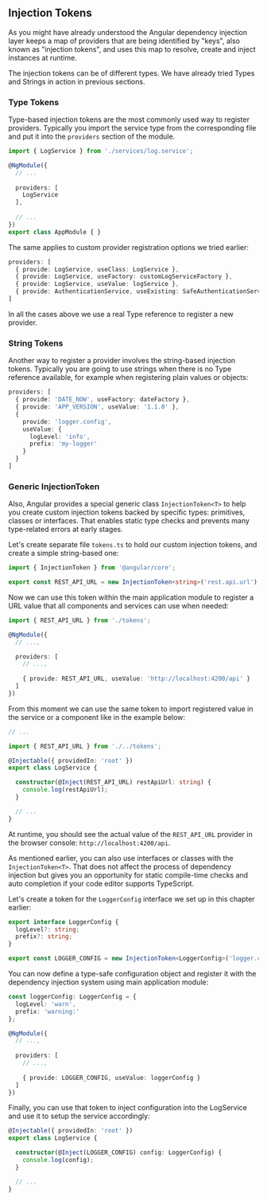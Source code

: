 ## Injection Tokens

As you might have already understood the Angular dependency injection layer keeps a map of providers that are being identified by "keys",
also known as "injection tokens", and uses this map to resolve, create and inject instances at runtime.

The injection tokens can be of different types. We have already tried Types and Strings in action in previous sections.

### Type Tokens

Type-based injection tokens are the most commonly used way to register providers.
Typically you import the service type from the corresponding file and put it into the `providers` section of the module.

```ts
import { LogService } from './services/log.service';

@NgModule({
  // ...
  
  providers: [
    LogService
  ],
  
  // ...
})
export class AppModule { }
```

The same applies to custom provider registration options we tried earlier:

```ts
providers: [
  { provide: LogService, useClass: LogService },
  { provide: LogService, useFactory: customLogServiceFactory },
  { provide: LogService, useValue: logService },
  { provide: AuthenticationService, useExisting: SafeAuthenticationService }
]
```

In all the cases above we use a real Type reference to register a new provider.

### String Tokens

Another way to register a provider involves the string-based injection tokens.
Typically you are going to use strings when there is no Type reference available,
for example when registering plain values or objects:

```ts
providers: [
  { provide: 'DATE_NOW', useFactory: dateFactory },
  { provide: 'APP_VERSION', useValue: '1.1.0' },
  {
    provide: 'logger.config',
    useValue: {
      logLevel: 'info',
      prefix: 'my-logger'
    }
  }
]
```

### Generic InjectionToken

Also, Angular provides a special generic class `InjectionToken<T>` to help you create custom injection tokens
backed by specific types: primitives, classes or interfaces.
That enables static type checks and prevents many type-related errors at early stages.

Let's create separate file `tokens.ts` to hold our custom injection tokens, and create a simple string-based one:

```ts
import { InjectionToken } from '@angular/core';

export const REST_API_URL = new InjectionToken<string>('rest.api.url');
```

Now we can use this token within the main application module to register a URL value
that all components and services can use when needed:

```ts
import { REST_API_URL } from './tokens';

@NgModule({
  // ...,

  providers: [
    // ...,
    
    { provide: REST_API_URL, useValue: 'http://localhost:4200/api' }
  ]
})
```

From this moment we can use the same token to import registered value in the service or a component like in the example below:

```ts
// ...

import { REST_API_URL } from './../tokens';

@Injectable({ providedIn: 'root' })
export class LogService {

  constructor(@Inject(REST_API_URL) restApiUrl: string) {
    console.log(restApiUrl);
  }

  // ...
}
```

At runtime, you should see the actual value of the `REST_API_URL` provider in the browser console: `http://localhost:4200/api`.

As mentioned earlier, you can also use interfaces or classes with the `InjectionToken<T>`.
That does not affect the process of dependency injection but gives you an opportunity for static compile-time checks
and auto completion if your code editor supports TypeScript.

Let's create a token for the `LoggerConfig` interface we set up in this chapter earlier:

```ts
export interface LoggerConfig {
  logLevel?: string;
  prefix?: string;
}

export const LOGGER_CONFIG = new InjectionToken<LoggerConfig>('logger.config');
```

You can now define a type-safe configuration object and register it with the dependency injection system using main application module:

```ts
const loggerConfig: LoggerConfig = {
  logLevel: 'warn',
  prefix: 'warning:'
};

@NgModule({
  // ...,
  
  providers: [
    // ...,
    
    { provide: LOGGER_CONFIG, useValue: loggerConfig }
  ]
})
```

Finally, you can use that token to inject configuration into the LogService and use it to setup the service accordingly:

```ts
@Injectable({ providedIn: 'root' })
export class LogService {

  constructor(@Inject(LOGGER_CONFIG) config: LoggerConfig) {
    console.log(config);
  }

  // ...
}
```
